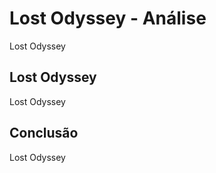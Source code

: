 ---
---

# Lost Odyssey - Análise

Lost Odyssey

## Lost Odyssey

Lost Odyssey

## Conclusão

Lost Odyssey
